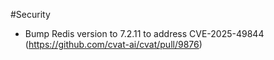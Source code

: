 #Security

- Bump Redis version to 7.2.11 to address CVE-2025-49844
  (<https://github.com/cvat-ai/cvat/pull/9876>)
